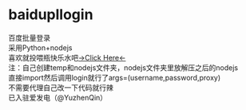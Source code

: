 # baidupllogin
百度批量登录  
采用Python+nodejs  
喜欢就投喂瓶快乐水吧[→Click Here←](https://afdian.net/@YuzhenQin)  
注：自己创建temp和nodejs文件夹，nodejs文件夹里放解压之后的nodejs  
直接import然后调用login就行了args=(username,password,proxy)  
不需要代理自己改一下代码就行辣  
已入驻爱发电（@YuzhenQin）

